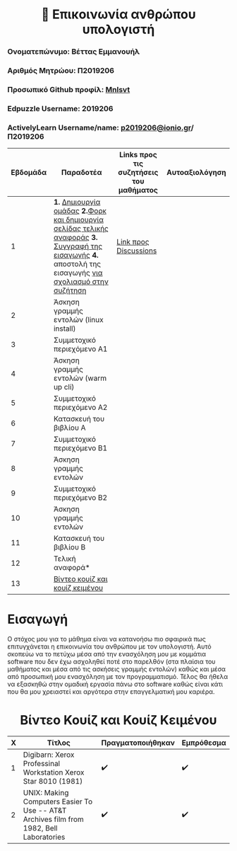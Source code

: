 # <h1 align="center">:telescope: Επικοινωνία ανθρώπου υπολογιστή</h1> 
### Ονοματεπώνυμο: Βέττας Εμμανουήλ
### Αριθμός Μητρώου: Π2019206
### Προσωπικό Github προφίλ: [Mnlsvt](https://github.com/Mnlsvt)
### Edpuzzle Username: 2019206
### ActivelyLearn Username/name: p2019206@ionio.gr/Π2019206

| Εβδομάδα | Παραδοτέα | Links προς τις συζητήσεις του μαθήματος | Αυτοαξιολόγηση |
| --- | --- | --- | --- |
| 1 |  **1.** [Δημιουργία ομάδας](https://github.com/Oroseira) **2.**[Φορκ και δημιουργία σελίδας τελικής αναφοράς](https://github.com/Mnlsvt/hci/edit/2019206/projects/2019206/README.md) **3.** [Συγγραφή της εισαγωγής](#%CE%B5%CE%B9%CF%83%CE%B1%CE%B3%CF%89%CE%B3%CE%AE) **4.** αποστολή της εισαγωγής [για σχολιασμό στην συζήτηση](https://github.com/courses-ionio/help/discussions/964)| [Link προς Discussions](https://github.com/courses-ionio/help/discussions/964) | |
| 2 | Άσκηση γραμμής εντολών (linux install) | | |
| 3 | Συμμετοχικό περιεχόμενο A1 | | |
| 4 | Άσκηση γραμμής εντολών (warm up cli) | | |
| 5 | Συμμετοχικό περιεχόμενο A2 | | |
| 6 | Κατασκευή του βιβλίου Α | | |
| 7 | Συμμετοχικό περιεχόμενο B1 | | |
| 8 | Άσκηση γραμμής εντολών | | |
| 9 | Συμμετοχικό περιεχόμενο B2 | | |
| 10 | Άσκηση γραμμής εντολών | | |
| 11 | Κατασκευή του βιβλίου Β | | |
| 12 | Τελική αναφορά* | | |
| 13 | [Βίντεο κουίζ και κουίζ κειμένου](#%CE%B2%CE%AF%CE%BD%CF%84%CE%B5%CE%BF-%CE%BA%CE%BF%CF%85%CE%AF%CE%B6-%CE%BA%CE%B1%CE%B9-%CE%BA%CE%BF%CF%85%CE%AF%CE%B6-%CE%BA%CE%B5%CE%B9%CE%BC%CE%AD%CE%BD%CE%BF%CF%85) | |


# **Εισαγωγή**

Ο στόχος μου για το μάθημα είναι να κατανοήσω πιο σφαιρικά πως επιτυγχάνεται η επικοινωνία του ανθρώπου με τον υπολογιστή. Αυτό σκοπεύω να το πετύχω μέσα από την ενασχόληση μου με κομμάτια software που δεν έχω ασχοληθεί ποτέ στο παρελθόν (στα πλαίσια του μαθήματος και μέσα από τις ασκήσεις γραμμής εντολών) καθώς και μέσα από προσωπική μου ενασχόληση με τον προγραμματισμό. Τέλος θα ήθελα να εξασκηθώ στην ομαδική εργασία πάνω στο software καθώς είναι κάτι που θα μου χρειαστεί και αργότερα στην επαγγελματική μου καριέρα.



# <h1 align="center">Βίντεο Κουίζ και Κουίζ Κειμένου</h1>

| X | Τίτλος | Πραγματοποιήθηκαν | Εμπρόθεσμα |
| ---- | ---- | ---- | ---- |
| 1 | Digibarn: Xerox Professinal Workstation Xerox Star 8010 (1981) | :heavy_check_mark: | :heavy_check_mark: |
| 2 | UNIX: Making Computers Easier To Use -- AT&T Archives film from 1982, Bell Laboratories | :heavy_check_mark: | :heavy_check_mark: |
